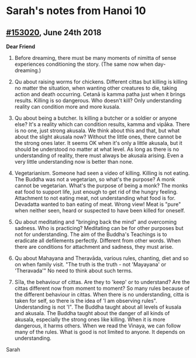 # Sarah's notes from Hanoi 10

## [#153020](https://groups.io/g/dsg/message/153020), June 24th 2018

**Dear Friend**

1. Before dreaming, there must be many moments of nimitta of sense experiences conditioning the story. (The same now when day-dreaming.)

2. Qu about raising worms for chickens. Different cittas but killing is killing no matter the situation, when wanting other creatures to die, taking action and death occurring. Cetanā is kamma patha just when it brings results. Killing is so dangerous. Who doesn't kill? Only understanding reality can condition more and more kusala.

3.  Qu about being a butcher. Is killing a butcher or a soldier or anyone else? It's a reality which can condition results, kamma and vipāka. There is no one, just strong akusala. We think about this and that, but what about the slight akusala now? Without the little ones, there cannot be the strong ones later. It seems OK when it's only a little akusala, but it should be understood no matter at what level. As long as there is no understanding of reality, there must always be akusala arising. Even a very little understanding now is better than none.

4. Vegetarianism. Someone had seen a video of killing. Killing is not eating. The Buddha was not a vegetarian, so what's the purpose? A monk cannot be vegetarian. What's the purpose of being a monk? The monks eat food to support life, just enough to get rid of the hungry feeling. Attachment to not eating meat, not understanding what food is for. Devadatta wanted to ban eating of meat. Wrong view! Meat is "pure" when neither seen, heard or suspected to have been killed for oneself.

5. Qu about meditating and "bringing back the mind" and overcoming sadness. Who is practicing?
Meditating can be for other purposes but not for understanding. The aim of the Buddha's Teachings is to eradicate all defilements perfectly. Different from other words. When there are conditions for attachment and sadness, they must arise.

6. Qu about Mahayana and Theravāda, various rules, chanting, diet and so on when family visit. "The truth is the truth - not 'Mayayana' or 'Theravada'" No need to think about such terms.

7. Sīla, the behaviour of cittas. Are they to 'keep' or to understand? Are the cittas different now from moment to moment? So many rules because of the different behaviour in cittas. When there is no understanding, citta is taken for self, so there is the idea of 'I am observing rules". Understanding is not 'I". The Buddha taught about all levels of kusala and akusala. The Buddha taught about the danger of all kinds of akusala, especially the strong ones like killing. When it is more dangerous, it harms others. When we read the Vinaya, we can follow many of the rules. What is good is not limited to anyone. It depends on understanding.

Sarah
